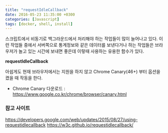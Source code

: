 ```yaml
---
title: "requestIdleCallback"
date: 2016-05-23 11:35:00 +0300
categories: [Javascript]
tags: [docker, shell, install]
---
```


스크립트에서 비동기로 백그라운드에서 처리해야 하는 작업들이 많이 늘어나고 있다.
이런 작업들 중에서 서버쪽으로 통계정보와 같은 데이터를 보낸다거나 하는 작업들은
브라우저가 놀고 있는 시간에 보내면 좋은데 이렇때 사용하는 유용한 함수가 있다.

**requestIdleCallback**

아쉽게도 현재 브라우저에서는 지원을 하지 않고 Chrome Canary(46+) 부터 옵션을 켰을 때 작동을 한다.
- Chrome Canary 다운로드 : https://www.google.co.kr/chrome/browser/canary.html

### 참고 사이트
https://developers.google.com/web/updates/2015/08/27/using-requestidlecallback
https://w3c.github.io/requestidlecallback/
